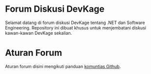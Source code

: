 # Forum Diskusi DevKage
Selamat datang di forum diskusi DevKage tentang .NET dan Software Engineering. Repository ini dibuat khusus untuk menjembatani diskusi kawan-kawan DevKage sekalian.

# Aturan Forum
Aturan forum disini mengikuti panduan [komuntias Github](https://docs.github.com/en/site-policy/github-terms/github-community-guidelines).

